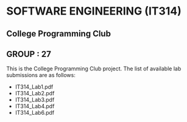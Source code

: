 # SOFTWARE ENGINEERING (IT314)
## College Programming Club

## GROUP : 27

This is the College Programming Club project.
The list of available lab submissions are as follows:
- IT314_Lab1.pdf
- IT314_Lab2.pdf
- IT314_Lab3.pdf
- IT314_Lab4.pdf
- IT314_Lab6.pdf

